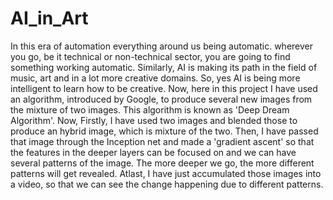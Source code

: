 # AI_in_Art
In this era of automation everything around us being automatic. wherever you go, be it technical or non-technical sector, you are going to find something working automatic. Similarly, AI is making its path in the field of music, art and in a lot more creative domains. So, yes AI is being more intelligent to learn how to be creative. Now, here in this project I have used an algorithm, introduced by Google, to produce several new images from the mixture of two images. This algorithm is known as 'Deep Dream Algorithm'. 
Now, Firstly, I have used two images and blended those to produce an hybrid image, which is mixture of the two. Then, I have passed that image through the Inception net and made a 'gradient ascent' so that the features in the deeper layers can be focused on and we can have several patterns of the image. The more deeper we go, the more different patterns will get revealed.
Atlast, I have just accumulated those images into a video, so that we can see the change happening due to different patterns.
